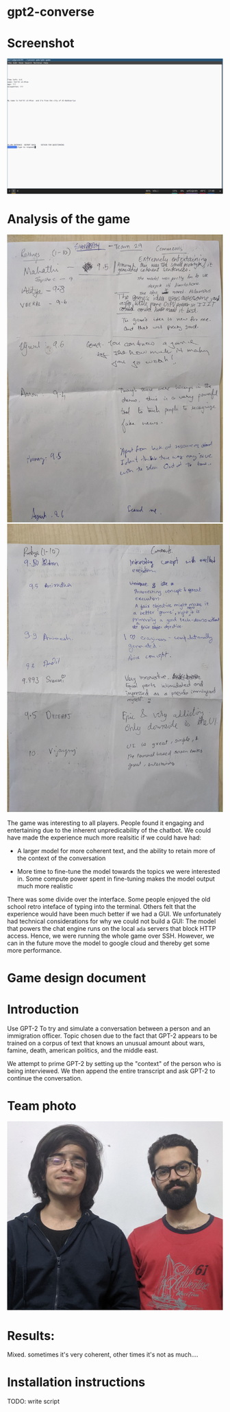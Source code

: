 # gpt2-converse

# Screenshot
![screenshot](./screenshot.png)

# Analysis of the game

![feedback1](./feedback1.jpg)
![feedback2](./feedback2.jpg)

The game was interesting to all players. People found it engaging and 
entertaining due to the inherent unpredicability of the chatbot. We could have
made the experience much more realsitic if we could have had:

- A larger model for more coherent text, and the ability to retain more of 
  the context of the conversation

- More time to fine-tune the model towards the topics we were interested in.
  Some compute power spent in fine-tuning makes the model output much more
  realistic

There was some divide over the interface. Some people enjoyed the old school
retro inteface of typing into the terminal. Others felt that the experience
would have been much better if we had a GUI. We unfortunately had technical
considerations for why we could not build a GUI: The model that powers the
chat engine runs on the local `ada` servers that block HTTP access. Hence,
we were running the whole game over SSH. However, we can in the future move
the model to google cloud and thereby get some more performance.


# Game design document

# Introduction

Use GPT-2 To try and simulate a conversation between a person and an immigration officer.
Topic chosen due to the fact that GPT-2 appears to be trained on a corpus of text that knows an
unusual amount about wars, famine, death, american politics, and the middle east.

We attempt to prime GPT-2 by setting up the "context" of the person who is being interviewed.
We then append the entire transcript and ask GPT-2 to continue the conversation.

# Team photo
![team-photo](./team-photo.jpg)


# Results:

Mixed. sometimes it's very coherent, other times it's not as much....

# Installation instructions
TODO: write script
